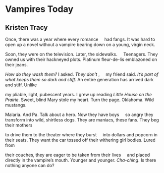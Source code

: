 # Vampires Today
## Kristen Tracy
Once, there was a year where every romance
    had fangs. It was hard to open up a novel
without a vampire bearing down on a young, virgin neck.

Soon, they were on the television. Later, the sidewalks.
    Teenagers. They owned us with their hackneyed plots.
Platinum fleur-de-lis emblazoned on their jeans.

 _How do they wash them?_ I asked. _They don’t_ ,
    my friend said. _It’s part of what keeps them so dark and stiff._
An entire generation has arrived dark and stiff. Unlike

my pliable, light, pubescent years. I grew up reading
 _Little House on the Prairie_. Sweet, blind Mary
stole my heart. Turn the page. Oklahoma. Wild mustangs.

Malaria. And Pa. Talk about a hero. Now they have boys
    so angry they transform into wild, shirtless dogs.
They are maniacs, these fans. They beg their mothers

to drive them to the theater where they burst
    into dollars and popcorn in their seats. They want the car
tossed off their withering girl bodies. Lured from

their couches, they are eager to be taken from their lives
    and placed directly in the vampire’s mouth. Younger
and younger. _Cha-ching_. Is there nothing anyone can do?